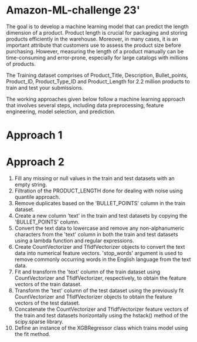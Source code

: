 # Amazon-ML-challenge 23'

The goal is to develop a machine learning model that can predict the length dimension of a product. Product length is crucial for packaging and storing products efficiently in the warehouse. Moreover, in many cases, it is an important attribute that customers use to assess the product size before purchasing. However, measuring the length of a product manually can be time-consuming and error-prone, especially for large catalogs with millions of products.

The Training dataset comprises of Product_Title, Description, Bullet_points, Product_ID, Product_Type_ID and Product_Length for 2.2 million products to train and test your submissions.

The working approaches given below follow a machine learning approach that involves several steps, including data preprocessing, feature engineering, model selection, and prediction.

# Approach 1


# Approach 2

1) Fill any missing or null values in the train and test datasets with an empty string.
2) Filtration of the PRODUCT_LENGTH done for dealing with noise using quantile approach.
3) Remove duplicates based on the 'BULLET_POINTS' column in the train dataset.
4) Create a new column 'text' in the train and test datasets by copying the 'BULLET_POINTS' column.
5) Convert the text data to lowercase and remove any non-alphanumeric characters from the 'text' column in both the train and test datasets using a lambda function and regular expressions.
6) Create CountVectorizer and TfidfVectorizer objects to convert the text data into numerical feature vectors. 'stop_words' argument is used to remove commonly occurring words in the English language from the text data.
7) Fit and transform the 'text' column of the train dataset using CountVectorizer and TfidfVectorizer, respectively, to obtain the feature vectors of the train dataset.
8) Transform the 'text' column of the test dataset using the previously fit CountVectorizer and TfidfVectorizer objects to obtain the feature vectors of the test dataset.
9) Concatenate the CountVectorizer and TfidfVectorizer feature vectors of the train and test datasets horizontally using the hstack() method of the scipy.sparse library.
10) Define an instance of the XGBRegressor class which trains model using the fit method.



